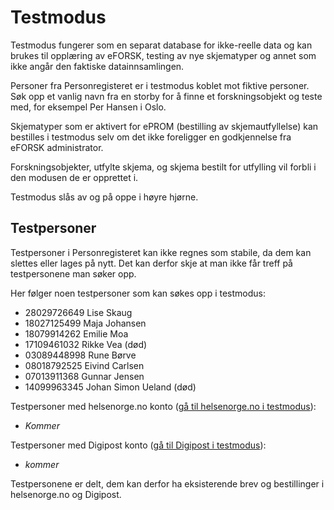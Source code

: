 # Testmodus

Testmodus fungerer som en separat database for ikke-reelle data og kan brukes til opplæring av eFORSK, testing av nye skjematyper og annet som ikke angår den faktiske datainnsamlingen.

Personer fra Personregisteret er i testmodus koblet mot fiktive personer. 
Søk opp et vanlig navn fra en storby for å finne et forskningsobjekt og teste med, for eksempel Per Hansen i Oslo.

Skjematyper som er aktivert for ePROM (bestilling av skjemautfyllelse) kan bestilles i testmodus selv om det ikke foreligger en godkjennelse fra eFORSK administrator.

Forskningsobjekter, utfylte skjema, og skjema bestilt for utfylling vil forbli i den modusen de er opprettet i.

Testmodus slås av og på oppe i høyre hjørne.

## Testpersoner

Testpersoner i Personregisteret kan ikke regnes som stabile, da dem kan slettes eller lages på nytt. Det kan derfor skje at man ikke får treff på testpersonene man søker opp.

Her følger noen testpersoner som kan søkes opp i testmodus:

* 28029726649 Lise Skaug
* 18027125499 Maja Johansen
* 18079914262 Emilie Moa
* 17109461032 Rikke Vea (død)
* 03089448998 Rune Børve
* 08018792525 Eivind Carlsen
* 07013911368 Gunnar Jensen
* 14099963345 Johan Simon Ueland (død)

Testpersoner med helsenorge.no konto (<a href="https://minhelse.hn2.test.nhn.no/" target="_blank">gå til helsenorge.no i testmodus</a>):

* *Kommer*

Testpersoner med Digipost konto (<a href="https://www.difitest.digipost.no/" target="_blank">gå til Digipost i testmodus</a>):

* *kommer*

Testpersonene er delt, dem kan derfor ha eksisterende brev og bestillinger i helsenorge.no og Digipost.
